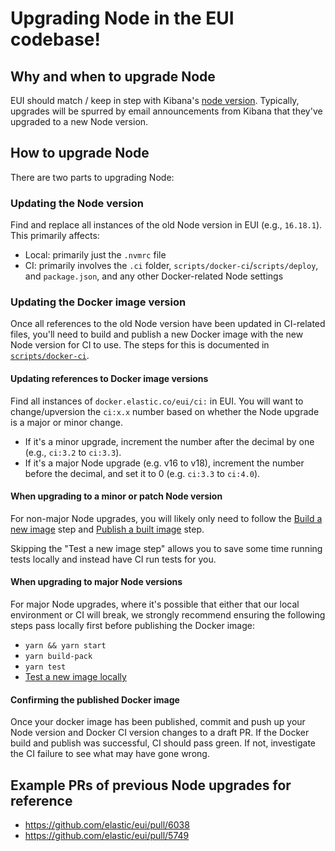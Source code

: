 # Upgrading Node in the EUI codebase!

## Why and when to upgrade Node

EUI should match / keep in step with Kibana's [node version](https://github.com/elastic/kibana/blob/main/.nvmrc). Typically, upgrades will be spurred by email announcements from Kibana that they've upgraded to a new Node version.

## How to upgrade Node

There are two parts to upgrading Node:

### Updating the Node version

Find and replace all instances of the old Node version in EUI (e.g., `16.18.1`). This primarily affects:

- Local: primarily just the `.nvmrc` file
- CI: primarily involves the `.ci` folder, `scripts/docker-ci`/`scripts/deploy`, and `package.json`, and any other Docker-related Node settings

### Updating the Docker image version

Once all references to the old Node version have been updated in CI-related files, you'll need to build and publish a new Docker image with the new Node version for CI to use. The steps for this is documented in [`scripts/docker-ci`](https://github.com/elastic/eui/tree/main/scripts/docker-ci#using-with-the-elastic-container-library).

#### Updating references to Docker image versions

Find all instances of `docker.elastic.co/eui/ci:` in EUI. You will want to change/upversion the `ci:x.x` number based on whether the Node upgrade is a major or minor change.

- If it's a minor upgrade, increment the number after the decimal by one (e.g., `ci:3.2` to `ci:3.3`).
- If it's a major Node upgrade (e.g. v16 to v18), increment the number before the decimal, and set it to 0 (e.g. `ci:3.3` to `ci:4.0`).

#### When upgrading to a minor or patch Node version

For non-major Node upgrades, you will likely only need to follow the [Build a new image](https://github.com/elastic/eui/tree/main/scripts/docker-ci#build-a-new-image) step and [Publish a built image](https://github.com/elastic/eui/tree/main/scripts/docker-ci#publish-a-built-image) step.

Skipping the "Test a new image step" allows you to save some time running tests locally and instead have CI run tests for you.

#### When upgrading to major Node versions

For major Node upgrades, where it's possible that either that our local environment or CI will break, we strongly recommend ensuring the following steps pass locally first before publishing the Docker image:

- `yarn && yarn start`
- `yarn build-pack`
- `yarn test`
- [Test a new image locally](https://github.com/elastic/eui/tree/main/scripts/docker-ci#test-a-new-image-locally)

#### Confirming the published Docker image

Once your docker image has been published, commit and push up your Node version and Docker CI version changes to a draft PR. If the Docker build and publish was successful, CI should pass green. If not, investigate the CI failure to see what may have gone wrong.

## Example PRs of previous Node upgrades for reference

- https://github.com/elastic/eui/pull/6038
- https://github.com/elastic/eui/pull/5749
